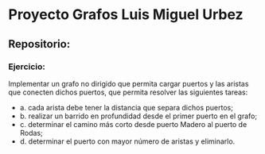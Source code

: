 # Proyecto Grafos Luis Miguel Urbez
## Repositorio:

### Ejercicio:<br>

Implementar un grafo no dirigido que permita cargar puertos y las aristas que conecten dichos puertos, que permita resolver las siguientes tareas:<br>
<ul>
<li>a. cada arista debe tener la distancia que separa dichos puertos;</li>
<li>b. realizar un barrido en profundidad desde el primer puerto en el grafo;</li>
<li>c. determinar el camino más corto desde puerto Madero al puerto de Rodas;</li>
<li>d. determinar el puerto con mayor número de aristas y eliminarlo.</li>
</ul>
